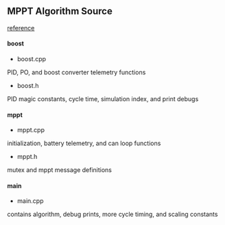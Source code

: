 ## MPPT Algorithm Source

[reference](https://ww1.microchip.com/downloads/en/appnotes/00001521a.pdf)

#### boost

- boost.cpp

PID, PO, and boost converter telemetry functions

- boost.h

PID magic constants, cycle time, simulation index, and print debugs

#### mppt

- mppt.cpp

initialization, battery telemetry, and can loop functions

- mppt.h

mutex and mppt message definitions

#### main

- main.cpp

contains algorithm, debug prints, more cycle timing, and scaling constants
